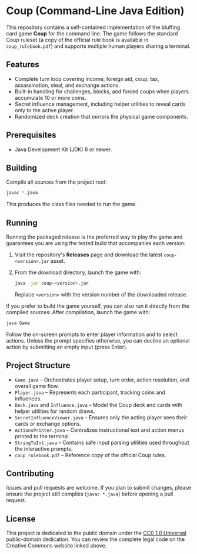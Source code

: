 # Coup (Command-Line Java Edition)

This repository contains a self-contained implementation of the bluffing card game **Coup** for the command line. The game follows the standard Coup ruleset (a copy of the official rule book is available in `coup_rulebook.pdf`) and supports multiple human players sharing a terminal.

## Features

- Complete turn loop covering income, foreign aid, coup, tax, assassination, steal, and exchange actions.
- Built-in handling for challenges, blocks, and forced coups when players accumulate 10 or more coins.
- Secret influence management, including helper utilities to reveal cards only to the active player.
- Randomized deck creation that mirrors the physical game components.

## Prerequisites

- Java Development Kit (JDK) 8 or newer.

## Building

Compile all sources from the project root:

```bash
javac *.java
```

This produces the class files needed to run the game.

## Running

Running the packaged release is the preferred way to play the game and guarantees you are using the tested build that accompanies each version:

1. Visit the repository's **Releases** page and download the latest `coup-<version>.jar` asset.
2. From the download directory, launch the game with:

   ```bash
   java -jar coup-<version>.jar
   ```

   Replace `<version>` with the version number of the downloaded release.

If you prefer to build the game yourself, you can also run it directly from the compiled sources:
After compilation, launch the game with:

```bash
java Game
```

Follow the on-screen prompts to enter player information and to select actions. Unless the prompt specifies otherwise, you can decline an optional action by submitting an empty input (press Enter).

## Project Structure

- `Game.java` – Orchestrates player setup, turn order, action resolution, and overall game flow.
- `Player.java` – Represents each participant, tracking coins and influences.
- `Deck.java` and `Influence.java` – Model the Coup deck and cards with helper utilities for random draws.
- `SecretInfluenceViewer.java` – Ensures only the acting player sees their cards or exchange options.
- `ActionsPrinter.java` – Centralizes instructional text and action menus printed to the terminal.
- `StringToInt.java` – Contains safe input parsing utilities used throughout the interactive prompts.
- `coup_rulebook.pdf` – Reference copy of the official Coup rules.

## Contributing

Issues and pull requests are welcome. If you plan to submit changes, please ensure the project still compiles (`javac *.java`) before opening a pull request.

## License

This project is dedicated to the public domain under the [CC0 1.0 Universal](https://creativecommons.org/publicdomain/zero/1.0/) public-domain dedication. You can review the complete legal code on the Creative Commons website linked above.
